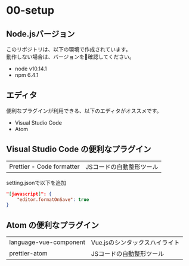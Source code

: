 # 00-setup

## Node.jsバージョン

このリポジトリは、以下の環境で作成されています。  
動作しない場合は、バージョンを確認してください。

- node v10.14.1
- npm 6.4.1


## エディタ

便利なプラグインが利用できる、以下のエディタがオススメです。

- Visual Studio Code
- Atom


## Visual Studio Code の便利なプラグイン

|||
|:---|:---|
|Prettier - Code formatter|JSコードの自動整形ツール|

setting.jsonで以下を追加
```json
"[javascript]": {
    "editor.formatOnSave": true
}
```

## Atom の便利なプラグイン

|||
|:--|:--|
|language-vue-component|Vue.jsのシンタックスハイライト|
|prettier-atom|JSコードの自動整形ツール|
